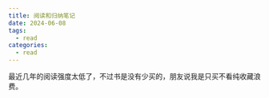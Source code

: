 ```yaml
---
title: 阅读和归纳笔记
date: 2024-06-08
tags:
  - read
categories:
  - read
---
```

最近几年的阅读强度太低了，不过书是没有少买的，朋友说我是只买不看纯收藏浪费。
 